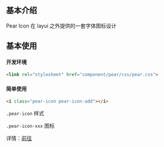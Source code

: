 ## 基本介绍

Pear Icon 在 layui 之外提供的一套字体图标设计


## 基本使用


#### 开发环境 

```html
<link rel="stylesheet" href="component/pear/css/pear.css">
```

#### 简单使用

```html
<i class="pear-icon pear-icon-add"></i>
```

`.pear-icon` 样式

`.pear-icon-xxx` 图标

详情：[前往](http://layui.pearadmin.com/view/document/icon.html)